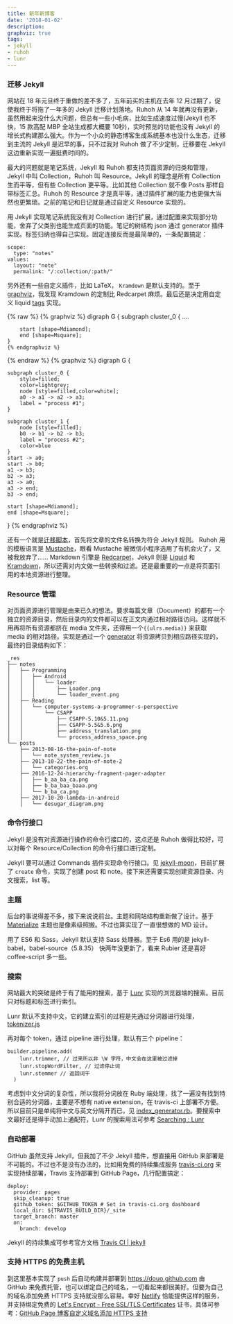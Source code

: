 ```yaml
---
title: 新年新博客
date: '2018-01-02'
description:
graphviz: true
tags:
- jekyll
- ruhoh
- lunr
---
```


### 迁移 Jekyll
网站在 18 年元旦终于重做的差不多了，五年前买的主机在去年 12 月过期了，促使我终于将拖了一年多的 Jekyll 迁移计划落地。Ruhoh 从 14 年就再没有更新，虽然用起来没什么大问题，但总有一些小毛病，比如生成速度过慢(Jekyll 也不快，15 款高配 MBP 全站生成都大概要 10秒)，实时预览的功能也没有 Jekyll 的增长式构建那么强大。作为一个小众的静态博客生成系统基本也没什么生态，迁移到主流的 Jekyll 是迟早的事，只不过我对 Ruhoh 做了不少定制，迁移要在 Jekyll 这边重新实现一遍挺费时间的。

最大的问题就是笔记系统，Jekyll 和 Ruhoh 都支持页面资源的归类和管理，Jekyll 中叫 Collection，Ruhoh 叫 Resource。Jekyll 的理念是所有 Collection 生而平等，但有些 Collection 更平等。比如其他 Collection 就不像 Posts 那样自带标签汇总。Ruhoh 的 Resource 才是真平等，通过插件扩展的能力也更强大当然也更繁琐。之前的笔记和日记就是通过自定义 Resource 实现的。

用 Jekyll 实现笔记系统我没有对 Collection 进行扩展，通过配置来实现部分功能，舍弃了父类别也能生成页面的功能。笔记的树结构 json 通过 generator 插件实现。标签归纳也得自己实现。固定连接反而是最简单的，一条配置搞定：

    scope:
      type: "notes"
    values:
      layout: "note"
      permalink: "/:collection/:path/"

另外还有一些自定义插件，比如 LaTeX， `Kramdown` 是默认支持的。至于 [graphviz][]，我发现 Kramdown 的定制比 Redcarpet 麻烦。最后还是决定用自定义 liquid [tags][] 实现。

{% raw %}
    {% graphviz %}
    digraph G {
    	subgraph cluster_0 {
    	....

    	start [shape=Mdiamond];
    	end [shape=Msquare];
    }
    {% endgraphviz %}
{% endraw %}
{% graphviz %}
digraph G {

	subgraph cluster_0 {
		style=filled;
		color=lightgrey;
		node [style=filled,color=white];
		a0 -> a1 -> a2 -> a3;
		label = "process #1";
	}

	subgraph cluster_1 {
		node [style=filled];
		b0 -> b1 -> b2 -> b3;
		label = "process #2";
		color=blue
	}
	start -> a0;
	start -> b0;
	a1 -> b3;
	b2 -> a3;
	a3 -> a0;
	a3 -> end;
	b3 -> end;

	start [shape=Mdiamond];
	end [shape=Msquare];
}
{% endgraphviz %}

还有一个就是[迁移脚本][ruhoh_jekyll.rb]，首先将文章的文件名转换为符合 Jekyll 规则。 Ruhoh 用的模板语言是 [Mustache][]，眼看 Mustache 被微信小程序选用了有机会火了，又被我放弃了…… Markdown 引擎是 [Redcarpet][]，Jekyll 则是 [Liquid][] 和 [Kramdown][]，所以还需对内文做一些转换和过滤。还是最重要的一点是将页面引用的本地资源进行整理。

[graphviz]: https://graphviz.gitlab.io/
[tags]: https://jekyllrb.com/docs/plugins/#tags
[ruhoh_jekyll.rb]: https://github.com/douo/douo.github.com/blob/develop/_plugins/ruhoh_jekyll.rb
[Mustache]: https://mustache.github.io
[Redcarpet]: https://github.com/vmg/redcarpet
[Liquid]: https://shopify.github.io/liquid/
[Kramdown]: https://kramdown.gettalong.org/

### Resource 管理

对页面资源进行管理是由来已久的想法。要求每篇文章（Document）的都有一个独立的资源目录，然后目录内的文件都可以在正文内通过相对路径访问。这样就不用再将所有资源都挤在 media 文件夹，还得用一个`{{ulrs.media}}` 来获取 media 的相对路径。实现是通过一个 [generator][resource_generator.rb] 将资源拷贝到相应路径实现的，最终的目录结构如下：

    _res
    ├── notes
    │   ├── Programming
    │   │   ├── Android
    │   │   │   └── loader
    │   │   │       ├── Loader.png
    │   │   │       └── loader_event.png
    │   ├── Reading
    │   │   └── computer-systems-a-programmer-s-perspective
    │   │       └── CSAPP
    │   │           ├── CSAPP-5.10&5.11.png
    │   │           ├── CSAPP-5.5&5.6.png
    │   │           ├── address_translation.png
    │   │           └── process_address_space.png
    └── posts
        ├── 2013-08-16-the-pain-of-note
        │   └── note_system_review.js
        ├── 2013-10-22-the-pain-of-note-2
        │   └── categories.org
        ├── 2016-12-24-hierarchy-fragment-pager-adapter
        │   ├── b_aa_ba_ca.png
        │   ├── b_ba_baa_baaa.png
        │   └── b_ba_ca.png
        ├── 2017-10-20-lambda-in-android
        │   └── desugar_diagram.png



[resource_generator.rb]: https://github.com/douo/douo.github.com/blob/develop/_plugins/resource_generator.rb

### 命令行接口

Jekyll 是没有对资源进行操作的命令行接口的，这点还是 Ruhoh 做得比较好，可以对每个 Resource/Collection 的命令行接口进行定制。

Jekyll 要可以通过 Commands 插件实现命令行接口。见 [jekyll-moon][]，目前扩展了 `create` 命令，实现了创建 post 和 note。接下来还需要实现创建资源目录、内文搜索，list 等。

[jekyll-moon]: https://github.com/douo/douo.github.com/tree/develop/jekyll-moon

### 主题

后台的事说得差不多，接下来说说前台。主题和网站结构重新做了设计。基于 [Materialize](http://materializecss.com/) 主题也是像素级照搬。不过也算实现了一直很想做的 MD 设计。

用了 ES6 和 Sass，Jekyll 默认支持 Sass 处理器。至于 Es6 用的是 jekyll-babel，babel-source（5.8.35） 快两年没更新了，看来 Rubier 还是喜好 coffee-script 多一些。

### 搜索

网站最大的突破是终于有了能用的搜索，基于 [Lunr](https://lunrjs.com/) 实现的浏览器端的搜索。目前只对标题和标签进行索引。

Lunr 默认不支持中文，它的建立索引的过程是先通过分词器进行处理，[tokenizer.js](https://github.com/olivernn/lunr.js/blob/master/lib/tokenizer.js)

再对每个 token，通过 pipeline 进行处理，默认有三个 pipeline：

    builder.pipeline.add(
        lunr.trimmer, // 过来所以非 \W 字符，中文会在这里被过滤掉
        lunr.stopWordFilter, // 过滤停止词
        lunr.stemmer // 返回词干
      )

考虑到中文分词的复杂性，所以我将分词放在 Ruby 端处理，找了一遍没有找到特别合适的分词器，主要是不想有 native extension，在 travis-ci 上部署不方便。所以目前只是单纯将中文与英文分隔开而已，见 [index_generator.rb][]。要搜索中文最好还是得手动加上通配符，Lunr 的搜索用法可参考 [Searching : Lunr](https://lunrjs.com/guides/searching.html)

[index_generator.rb]: https://github.com/douo/douo.github.com/blob/develop/_plugins/index_generator.rb

### 自动部署
GitHub 虽然支持 Jekyll，但我加了不少 Jekyll 插件，想直接用 GitHub 来部署是不可能的。不过也不是没有办法的，比如用免费的持续集成服务 [travis-ci.org](https://travis-ci.org) 来实现持续部署，Travis 支持部署到 GitHub Page，几行配置搞定：

    deploy:
      provider: pages
      skip_cleanup: true
      github_token: $GITHUB_TOKEN # Set in travis-ci.org dashboard
      local_dir: ${TRAVIS_BUILD_DIR}/_site
      target_branch: master
      on:
        branch: develop
        
Jekyll 的持续集成可参考官方文档 [Travis CI \| jekyll](https://jekyllrb.com/docs/continuous-integration/travis-ci/)

### 支持 HTTPS 的免费主机

到这里基本实现了 `push` 后自动构建并部署到 https://douo.github.com 由 GitHub 来免费托管，也可以绑定自己的域名，一切看起来都很美好。但要为自己的域名添加免费 HTTPS 支持就没那么容易。幸好 [Netlify](https://www.netlify.com/) 恰能提供这样的服务，并支持绑定免费的 [Let's Encrypt - Free SSL/TLS Certificates](https://letsencrypt.org/) 证书，具体可参考：[GitHub Page 博客自定义域名添加 HTTPS 支持](https://jaeger.itscoder.com/web/2017/08/30/github-page-https)
